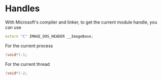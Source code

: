 # Handles

With Microsoft's compiler and linker, to get the current module handle, you can use

```cpp
extern "C" IMAGE_DOS_HEADER __ImageBase;
```

For the current process
```cpp
(void*)-1;
```

For the current thread
```cpp
(void*)-2;
```
